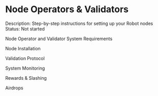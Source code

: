 # Node Operators & Validators

Description: Step-by-step instructions for setting up your Robot nodes
Status: Not started

Node Operator and Validator System Requirements

Node Installation

Validation Protocol

System Monitoring

Rewards & Slashing

Airdrops